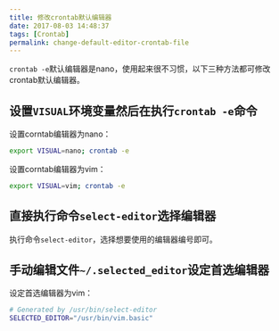 ```yaml
---
title: 修改crontab默认编辑器
date: 2017-08-03 14:48:37
tags: [Crontab]
permalink: change-default-editor-crontab-file
---
```

`crontab -e`默认编辑器是nano，使用起来很不习惯，以下三种方法都可修改crontab默认编辑器。
## 设置`VISUAL`环境变量然后在执行`crontab -e`命令 ##
设置corntab编辑器为nano：
```bash
export VISUAL=nano; crontab -e
```
设置corntab编辑器为vim：
```bash
export VISUAL=vim; crontab -e
```
<!-- more -->
## 直接执行命令`select-editor`选择编辑器 ##
执行命令`select-editor`，选择想要使用的编辑器编号即可。
## 手动编辑文件`~/.selected_editor`设定首选编辑器 ##
设定首选编辑器为vim：
```bash
# Generated by /usr/bin/select-editor
SELECTED_EDITOR="/usr/bin/vim.basic"
```